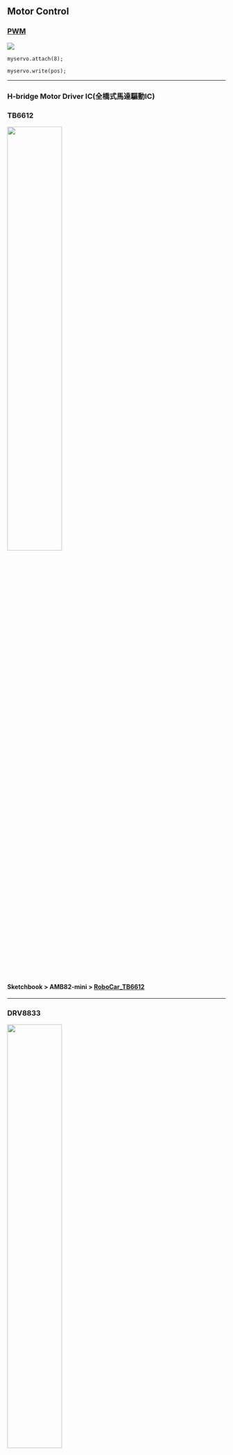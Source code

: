 ## Motor Control

### [PWM](https://docs.arduino.cc/learn/microcontrollers/analog-output/)
![](https://docs.arduino.cc/54ef6da144b4531dd9ada686a7e67c56/pwm.gif)

```
myservo.attach(8);
```

```
myservo.write(pos);
```

---
### H-bridge Motor Driver IC(全橋式馬達驅動IC)

### TB6612
<p><img width="50%" height="50%" src="https://i0.wp.com/dronebotworkshop.com/wp-content/uploads/2019/12/TB6612FNG-pinout.jpeg"></p>

#### Sketchbook > AMB82-mini > [RoboCar_TB6612]()

---
### DRV8833
<p><img width="50%" height="50%" src="https://www.jsumo.com/drv8833-stepper-motor-driver-board-2-channel-4094-14-B.jpg"></p>
<p><img width="50%" height="50%" src="https://jin-hua.com.tw/upload/images/2430000015663-902.jpg"></p>

#### Sketchbook > AMB82-mini > [RoboCar_DRV8833](https://github.com/rkuo2000/Robots/blob/main/AMB82-mini/RoboCar_DRV8833_PWM/RoboCar_DRV8833_PWM.ino)

---
### Gripper

<p><img width="50%" height="50%" src="https://github.com/rkuo2000/EdgeAI-AMB82mini/blob/main/assets/Gripper.jpg?raw=true"></p>

<p><img width="50%" height="50%" src="https://gcs.rimg.com.tw/g4/9c0/415/fannylau/6/a3/4b/22536776333131_883.jpg"></p>

#### Examples> AmebaAnalog > [PWM_ServoControl](https://www.amebaiot.com/en/amebapro2-arduino-pwm-servo/)
<p><img width="50%" height="50%" src="https://microcontrollerslab.com/wp-content/uploads/2021/03/MG995-Servo-Motor-pinout-diagram.jpg"></p>

